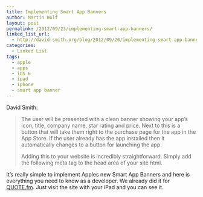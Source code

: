 ```yaml
---
title: Implementing Smart App Banners
author: Martin Wolf
layout: post
permalink: /2012/09/23/implementing-smart-app-banners/
linked_list_url:
  - http://david-smith.org/blog/2012/09/20/implementing-smart-app-banners/
categories:
  - Linked List
tags:
  - apple
  - apps
  - iOS 6
  - ipad
  - iphone
  - smart app banner
---
```

<p class="linked-list-quote-author">
  David Smith:
</p>

> The user will be presented with a clean banner showing your app’s icon, title, company name, star rating and price. Next to this is a button that will take them right to the purchase page for the app in the App Store. If the user already has the app installed then it automatically changes to a button for launching the app.
> 
> Adding this to your website is incredibly straightforward. Simply add the following meta tag to the head area of your site html.

It&#8217;s really simple to implement Apples new Smart App Banners and here is everything you need to know as a developer. We already did it for [QUOTE.fm][1]. Just visit the site with your iPad and you can see it.

 [1]: http://quote.fm